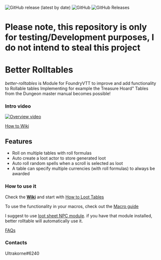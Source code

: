 <img alt="GitHub release (latest by date)" src="https://img.shields.io/github/v/release/ultrakorne/better-rolltables?style=flat-square"> <img alt="GitHub" src="https://img.shields.io/github/license/ultrakorne/better-rolltables?style=flat-square"> <img alt="GitHub Releases" src="https://img.shields.io/github/downloads/ultrakorne/better-rolltables/latest/total?style=flat-square">  

# Please note, this repository is only for testing/Development purposes, I do not intend to steal this project #

# Better Rolltables #
*better-rolltables* is Module for FoundryVTT to improve and add functionality to Rollable tables
Implementing for example the Treasure Hoard" Tables from the Dungeon master manual becomes possible!

### Intro video
[![Overview video](https://img.youtube.com/vi/TRg4y0joOKA/0.jpg)](https://www.youtube.com/watch?v=TRg4y0joOKA)

[How to Wiki](https://github.com/ultrakorne/better-rolltables/wiki)

## Features ##

* Roll on multiple tables with roll formulas
* Auto create a loot actor to store generated loot
* Auto roll random spells when a scroll is selected as loot
* A table can specify multiple currencies (with roll formulas) to always be awarded

### How to use it ###

Check the [**Wiki**](https://github.com/ultrakorne/better-rolltables/wiki) and start with [How to Loot Tables](https://github.com/ultrakorne/better-rolltables/wiki/Loot-Tables)

To use the functionality in your macros, check out the [Macro guide](https://github.com/ultrakorne/better-rolltables/wiki/API-for-macros-and-modules#how-to-roll-tables-from-macros)

I suggest to use [loot sheet NPC module](https://github.com/jopeek/fvtt-loot-sheet-npc-5e). if you have that module installed, better rolltable will automatically use it.


[FAQs](https://github.com/ultrakorne/better-rolltables/wiki/FAQ)

### Contacts
Ultrakorne#6240

